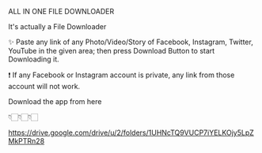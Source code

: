 ALL IN ONE FILE DOWNLOADER 

It's actually a File Downloader

✨ Paste any link of any Photo/Video/Story of Facebook, Instagram, Twitter, YouTube in the given area; then press Download Button to start Downloading it.

❗ If any Facebook or Instagram account is private, any link from those account will not work.

Download the app from here

👇🏻👇🏻👇🏻

https://drive.google.com/drive/u/2/folders/1UHNcTQ9VUCP7iYELKOjy5LpZMkPTRn28
